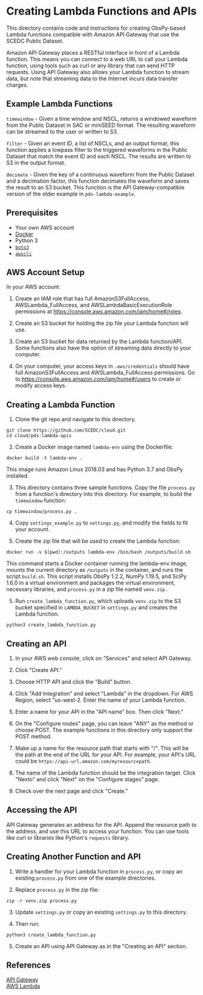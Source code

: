 # Creating Lambda Functions and APIs

This directory contains code and instructions for creating ObsPy-based
Lambda functions compatible with Amazon API Gateway that use the SCEDC 
Public Dataset. 

Amazon API Gateway places a RESTful interface in front of a Lambda function.
This means you can connect to a web URL to call your Lambda function, using
tools such as curl or any library that can send HTTP requests. Using API 
Gateway also allows your Lambda function to stream data, but note that streaming
data to the Internet incurs data transfer charges. 

## Example Lambda Functions

`timewindow` - Given a time window and NSCL, returns a windowed waveform from the 
Public Dataset in SAC or miniSEED format. The resulting waveform can be streamed 
to the user or written to S3.

`filter` - Given an event ID, a list of NSCLs, and an output format, this function 
applies a lowpass filter to the triggered waveforms in the Public Dataset that match 
the event ID and each NSCL. The results are written to S3 in the output format.

`decimate` - Given the key of a continuous waveform from the Public Dataset and a
decimation factor, this function decimates the waveform and saves the result to an 
S3 bucket. This function is the API Gateway-compatible version of the older example in
`pds-lambda-example`.

## Prerequisites

- Your own AWS account
- [Docker](https://docker.com)
- Python 3
- [`boto3`](https://aws.amazon.com/sdk-for-python/) 
- [`awscli`](https://aws.amazon.com/cli/)

## AWS Account Setup

In your AWS account:

1. Create an IAM role that has full AmazonS3FullAccess, AWSLambda_FullAccess, and AWSLambdaBasicExecutionRole permissions at https://console.aws.amazon.com/iam/home#/roles. 

2. Create an S3 bucket for holding the zip file your Lambda function will use.

3. Create an S3 bucket for data returned by the Lambda function/API. Some functions also have the option of streaming data directly to your computer.

4. On your computer, your access keys in `.aws/credentials` should have full AmazonS3FullAccess and AWSLambda_FullAccess permissions. Go to https://console.aws.amazon.com/iam/home#/users to create or modify
access keys.

## Creating a Lambda Function

1. Clone the git repo and navigate to this directory.

  ```
  git clone https://github.com/SCEDC/cloud.git
  cd cloud/pds-lambda-apis
  ```

2. Create a Docker image named `lambda-env` using the Dockerfile:
  
  ```
  docker build -t lambda-env .
  ```
This image runs Amazon Linux 2018.03 and has Python 3.7 and ObsPy installed.

3. This directory contains three sample functions. Copy the file `process.py` 
from a function's directory into this directory. For example, to build the
`timewindow` function:
  ```
  cp timewindow/process.py .
  ```

4. Copy `settings_example.py` to `settings.py`, and modify the fields to fit your account. 
 
5. Create the zip file that will be used to create the Lambda function:
```
docker run -v $(pwd):/outputs lambda-env /bin/bash /outputs/build.sh
```
This command starts a Docker container running the lambda-env image, mounts the current directory as `/outputs` in
the container, and runs the script `build.sh`. This script installs ObsPy 1.2.2, NumPy 1.19.5, and SciPy 1.6.0 in
a virtual environment and packages the virtual environment, necessary libraries, and `process.py` in a zip file named
`venv.zip.` 

5. Run `create_lambda_function.py`, which uploads `venv.zip` to the S3 bucket
specified in `LAMBDA_BUCKET` in `settings.py` and creates the Lambda function.

  ```
  python3 create_lambda_function.py
  ```

## Creating an API

1. In your AWS web console, click on "Services" and select API Gateway.

2. Click "Create API."

3. Choose HTTP API and click the "Build" button.

4. Click "Add Integration" and select "Lambda" in the dropdown. For AWS Region, select "us-west-2. Enter the name of your Lambda function.

5. Enter a name for your API in the "API name" box. Then click "Next."

6. On the "Configure routes" page, you can leave "ANY" as the method or choose POST. The example functions in this directory only support the POST method. 

7. Make up a name for the resource path that starts with "/". This will be the path at the end of the URL for your API. For example, your API's URL could be `https://api-url.amazon.com/myresourcepath`. 

8. The name of the Lambda function should be the integration target. Click "Nexto" and click "Next" on the "Configure stages" page.

9. Check over the next page and click "Create."

## Accessing the API

API Gateway generates an address for the API. Append the resource path to the address, and use this URL to access your function.
You can use tools like curl or libraries like Python's `requests` library.

## Creating Another Function and API

1. Write a handler for your Lambda function in `process.py`, or copy an existing
`process.py` from one of the example directories.

2. Replace `process.py` in the zip file:

  ```
  zip -r venv.zip process.py
  ```

3. Update `settings.py` or copy an existing `settings.py` to this directory.

4. Then run:

  ```
  python3 create_lambda_function.py
  ```

5. Create an API using API Gateway as in the "Creating an API" section.

## References

[API Gateway](https://aws.amazon.com/api-gateway/)  
[AWS Lambda](https://aws.amazon.com/lambda/)  

